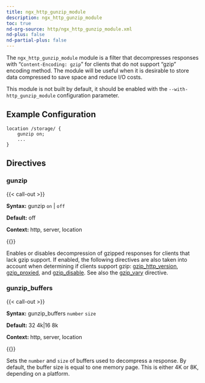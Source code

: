 ```yaml
---
title: ngx_http_gunzip_module
description: ngx_http_gunzip_module
toc: true
nd-org-source: http/ngx_http_gunzip_module.xml
nd-plus: false
nd-partial-plus: false
---
```



<!--
      ********************************************************************************
      🛑 WARNING: AUTOGENERATED FILE - DO NOT EDIT 🛑 This Markdown file was
      automatically generated from the source XML documentation. Any manual
      changes made directly to this file will be overwritten. To request or
      suggest changes, please edit the source XML files instead.
      https://github.com/nginx/nginx.org/tree/main/xml/en
      ********************************************************************************
      -->


The `ngx_http_gunzip_module` module is a filter that
decompresses responses with “`Content-Encoding: gzip`”
for clients that do not support “gzip” encoding method.
The module will be useful when it is desirable to store
data compressed to save space and reduce I/O costs.

This module is not built by default, it should be enabled with the
`--with-http_gunzip_module`
configuration parameter.
## Example Configuration


```nginx
location /storage/ {
    gunzip on;
    ...
}

```

## Directives

### gunzip

{{< call-out >}}

**Syntax:** gunzip `on` | `off`

**Default:** off

**Context:** http, server, location


{{</call-out>}}


Enables or disables decompression of gzipped responses
for clients that lack gzip support.
If enabled, the following directives are also taken into account
when determining if clients support gzip:
[gzip_http_version](/nginx/module-reference/http/ngx_http_gzip_module#gzip_http_version),
[gzip_proxied](/nginx/module-reference/http/ngx_http_gzip_module#gzip_proxied), and
[gzip_disable](/nginx/module-reference/http/ngx_http_gzip_module#gzip_disable).
See also the [gzip_vary](/nginx/module-reference/http/ngx_http_gzip_module#gzip_vary) directive.
### gunzip_buffers

{{< call-out >}}

**Syntax:** gunzip_buffers `number` `size`

**Default:** 32 4k|16 8k

**Context:** http, server, location


{{</call-out>}}


Sets the `number` and `size` of buffers
used to decompress a response.
By default, the buffer size is equal to one memory page.
This is either 4K or 8K, depending on a platform.
